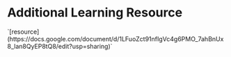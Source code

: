 <div align="left">
<h1>Additional Learning Resource</h1>
`[resource](https://docs.google.com/document/d/1LFuoZct91nfIgVc4g6PMO_7ahBnUx8_lan8QyEP8tQ8/edit?usp=sharing)`
</div>
